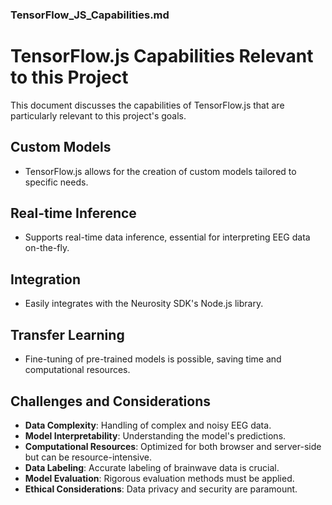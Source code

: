 ### TensorFlow_JS_Capabilities.md

# TensorFlow.js Capabilities Relevant to this Project

This document discusses the capabilities of TensorFlow.js that are particularly relevant to this project's goals.

## Custom Models
- TensorFlow.js allows for the creation of custom models tailored to specific needs.

## Real-time Inference
- Supports real-time data inference, essential for interpreting EEG data on-the-fly.

## Integration
- Easily integrates with the Neurosity SDK's Node.js library.

## Transfer Learning
- Fine-tuning of pre-trained models is possible, saving time and computational resources.

## Challenges and Considerations
- **Data Complexity**: Handling of complex and noisy EEG data.
- **Model Interpretability**: Understanding the model's predictions.
- **Computational Resources**: Optimized for both browser and server-side but can be resource-intensive.
- **Data Labeling**: Accurate labeling of brainwave data is crucial.
- **Model Evaluation**: Rigorous evaluation methods must be applied.
- **Ethical Considerations**: Data privacy and security are paramount.
